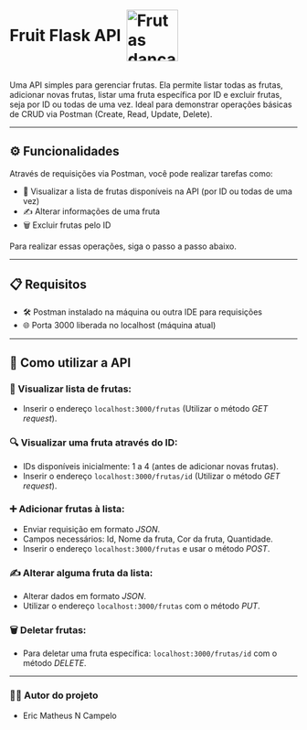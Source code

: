 <h1 style="display: inline-flex; align-items: center;">Fruit Flask API <img src="https://media.giphy.com/media/v1.Y2lkPTc5MGI3NjExenZxdmhmbGx3YXd4eDZkb2J2ejU3a3B0czBieHluY2d5bHI0NzkwbyZlcD12MV9zdGlja2Vyc19zZWFyY2gmY3Q9cw/EcgMJvuEGKsLQAJVqs/giphy.gif" alt="Frutas dançantes" style="width:90px; height:auto; margin-left:10px;"></h1> 

Uma API simples para gerenciar frutas. Ela permite listar todas as frutas, adicionar novas frutas, listar uma fruta específica por ID e excluir frutas, seja por ID ou todas de uma vez. Ideal para demonstrar operações básicas de CRUD via Postman (Create, Read, Update, Delete).  

***  

## ⚙️ Funcionalidades  
Através de requisições via Postman, você pode realizar tarefas como:  
- 👀 Visualizar a lista de frutas disponíveis na API (por ID ou todas de uma vez)  
- ✍️ Alterar informações de uma fruta  
- 🗑️ Excluir frutas pelo ID

Para realizar essas operações, siga o passo a passo abaixo.  

***  

## 📋 Requisitos  
* 🛠️ Postman instalado na máquina ou outra IDE para requisições  
* 🌐 Porta 3000 liberada no localhost (máquina atual)  

***  

## 🚀 Como utilizar a API  

### 👀 Visualizar lista de frutas:  
* Inserir o endereço ```localhost:3000/frutas``` (Utilizar o método *GET request*).  

### 🔍 Visualizar uma fruta através do ID:  
* IDs disponíveis inicialmente: 1 a 4 (antes de adicionar novas frutas).  
* Inserir o endereço ```localhost:3000/frutas/id``` (Utilizar o método *GET request*).  

### ➕ Adicionar frutas à lista:  
* Enviar requisição em formato *JSON*.  
* Campos necessários: Id, Nome da fruta, Cor da fruta, Quantidade.  
* Inserir o endereço ```localhost:3000/frutas``` e usar o método *POST*.  

### ✍️ Alterar alguma fruta da lista:  
* Alterar dados em formato *JSON*.  
* Utilizar o endereço ```localhost:3000/frutas``` com o método *PUT*.  

### 🗑️ Deletar frutas:  
* Para deletar uma fruta específica: ```localhost:3000/frutas/id``` com o método *DELETE*.  
 
***  

### 👨‍💻 Autor do projeto  

* Eric Matheus N Campelo  
 

